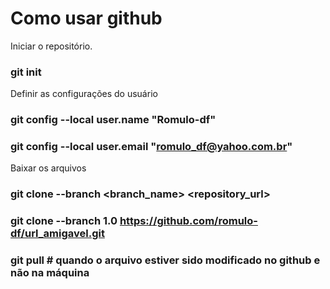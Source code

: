 <h1>Como usar github</h1>

Iniciar o repositório.
### git init

Definir as configurações do usuário
### git config --local user.name "Romulo-df"
### git config --local user.email "romulo_df@yahoo.com.br"

Baixar os arquivos
### git clone --branch <branch_name> <repository_url>
### git clone --branch 1.0 https://github.com/romulo-df/url_amigavel.git
### git pull # quando o arquivo estiver sido modificado no github e não na máquina
